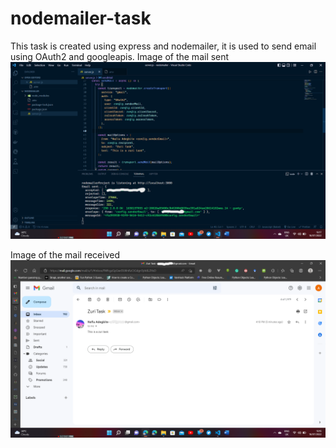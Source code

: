 # nodemailer-task

This task is created using express and nodemailer, it is used to send email using OAuth2 and googleapis.
Image of the mail sent
![sent_image](img/sent_image.png)

Image of the mail received
![received_mail](/img/received_mail.png)
